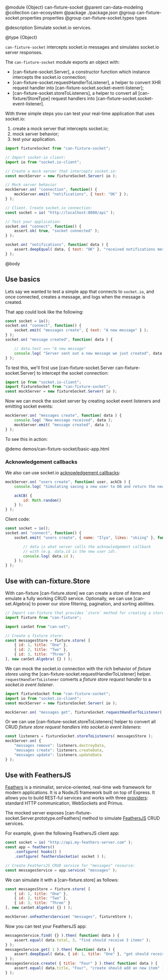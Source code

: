 @module {Object} can-fixture-socket
@parent can-data-modeling
@collection can-ecosystem
@package ./package.json
@group can-fixture-socket.properties properties
@group can-fixture-socket.types types

@description Simulate socket.io services.



@type {Object}

`can-fixture-socket` intercepts socket.io messages and simulates socket.io server responses.

The `can-fixture-socket` module exports an object with:

- [can-fixture-socket.Server], a constructor function which instance intercepts the socket.io connection;
- [can-fixture-socket.requestHandlerToListener], a helper to convert XHR request handler into [can-fixture-socket.socket-event-listener];
- [can-fixture-socket.storeToListeners], a helper to convert all [can-fixture/StoreType] request handlers into [can-fixture-socket.socket-event-listener].

With three simple steps you can test your real-time application that uses socket.io:

 1. create a mock server that intercepts socket.io;
 2. mock server behavior;
 3. test your application.

```js
import fixtureSocket from "can-fixture-socket";

// Import socket-io client:
import io from "socket.io-client";

// Create a mock server that intercepts socket.io:
const mockServer = new fixtureSocket.Server( io );

// Mock server behavior
mockServer.on( "connection", function() {
	mockServer.emit( "notifications", { test: "OK" } );
} );

// Client. Create socket.io connection:
const socket = io( "http://localhost:8080/api" );

// Test your application:
socket.on( "connect", function() {
	assert.ok( true, "socket connected" );
} );

socket.on( "notifications", function( data ) {
	assert.deepEqual( data, { test: "OK" }, "received notifications message" );
} );
```

@body

## Use basics

Lets say we wanted to test a simple app that connects to `socket.io`, and
once connected, creates a message, and logs when the message is created.

That app could look like the following:

```js
const socket = io();
socket.on( "connect", function() {
	socket.emit( "messages create", { text: "A new message" } );
} );
socket.on( "message created", function( data ) {

	// data.text === "A new message"
	console.log( "Server sent out a new message we just created", data );
} );
```

To test this, we'll first use [can-fixture-socket.Server can-fixture-socket.Server] to intercept the socket connection:

```js
import io from "socket.io-client";
import fixtureSocket from "can-fixture-socket";
const mockServer = new fixtureSocket.Server( io );
```

Now we can mock the socket server by creating socket event listeners and emitting socket events:

```js
mockServer.on( "messages create", function( data ) {
	console.log( "New message received", data );
	mockServer.emit( "message created", data );
} );
```

To see this in action:

@demo demos/can-fixture-socket/basic-app.html


### Acknowledgement callbacks

We also can use socket.io [acknowledgement callbacks](http://socket.io/docs/#sending-and-getting-data-(acknowledgements)):
```js
mockServer.on( "users create", function( user, ackCb ) {
	console.log( "Simulating saving a new user to DB and return the new user id", user );

	ackCB( {
		id: Math.random()
	} );
} );
```

Client code:

```js
const socket = io();
socket.on( "connect", function() {
	socket.emit( "users create", { name: "Ilya", likes: "skiing" }, function( data ) {

		// data is what server calls the acknowledgement callback
		// with (e.g. data.id is the new user id).
		console.log( data.id );
	} );
} );
```

## Use with can-fixture.Store

With can-fixture [can-fixture.store] we can create a store of items and emulate a fully working CRUD service. Optionally, we can use [can-set.Algebra] to power our store filtering, pagination, and sorting abilities.

```js
// Import can-fixture that provides `store` method for creating a store:
import fixture from "can-fixture";

import canSet from "can-set";

// Create a fixture store:
const messagesStore = fixture.store( [
	{ id: 1, title: "One" },
	{ id: 2, title: "Two" },
	{ id: 3, title: "Three" }
], new canSet.Algebra( {} ) );
```

We can mock the socket.io connection with the rich behavior of _fixture stores_ using the [can-fixture-socket.requestHandlerToListener] helper.  `requestHandlerToListener`
converts a _fixture store request handler_ to a _socket.io event listener_.

```js
import fixtureSocket from "can-fixture-socket";
import io from "socket.io-client";
const mockServer = new fixtureSocket.Server( io );

mockServer.on( "messages get", fixtureSocket.requestHandlerToListener( messagesStore.getData ) );
```

Or we can use [can-fixture-socket.storeToListeners] helper to convert all CRUD _fixture store request handlers_ into _socket.io event listeners_:

```js
const listeners = fixtureSocket.storeToListeners( messagesStore );
mockServer.on( {
	"messages remove": listeners.destroyData,
	"messages create": listeners.createData,
	"messages update": listeners.updateData
} );
```

## Use with FeathersJS

[Feathers](http://feathersjs.com/) is a minimalist, service-oriented, real-time web framework for modern applications. It is a NodeJS framework built on top of Express. It allows you to build REST-ful services and works with three [providers](https://docs.feathersjs.com/providers/): standard HTTP communication, WebSockets and Primus.

The mocked server exposes [can-fixture-socket.Server.prototype.onFeathers] method to simulate [FeathersJS](http://feathersjs.com/) CRUD services.

For example, given the following FeathersJS client app:

```js
const socket = io( "http://api.my-feathers-server.com" );
const app = feathers()
	.configure( hooks() )
	.configure( feathersSocketio( socket ) );

// Create FeathersJS CRUD service for "messages" resource:
const messagesService = app.service( "messages" );
```

We can simulate it with a [can-fixture.store] as follows:

```js
const messagesStore = fixture.store( [
	{ id: 1, title: "One" },
	{ id: 2, title: "Two" },
	{ id: 3, title: "Three" }
], new canSet.Algebra( {} ) );

mockServer.onFeathersService( "messages", fixtureStore );
```

Now you can test your FeathersJS app:

```js
messagesService.find( {} ).then( function( data ) {
	assert.equal( data.total, 3, "find should receive 3 items" );
} );
messagesService.get( 1 ).then( function( data ) {
	assert.deepEqual( data, { id: 1, title: "One" }, "get should receive an item" );
} );
messagesService.create( { title: "Four" } ).then( function( data ) {
	assert.equal( data.title, "Four", "create should add an new item" );
} );
```
